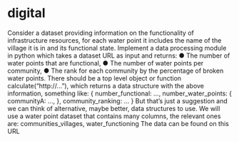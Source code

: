 # digital
Consider a dataset providing information on the functionality of infrastructure resources,
for each water point it includes the name of the village it is in and its functional state.
Implement a data processing module in python which takes a dataset URL as input and
returns:
● The number of water points that are functional,
● The number of water points per community,
● The rank for each community by the percentage of broken water points.
There should be a top level object or function calculate(“http://...”), which returns a data
structure with the above information, something like:
{
number_functional: …,
number_water_points: {
communityA: …,
},
community_ranking: …
}
But that’s just a suggestion and we can think of alternative, maybe better, data structures
to use.
We will use a water point dataset that contains many columns, the relevant ones are:
communities_villages, water_functioning
The data can be found on this URL
